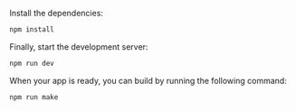 Install the dependencies:
```bash
npm install
```

Finally, start the development server:
```bash
npm run dev
```

When your app is ready, you can build by running the following command:
```bash
npm run make
```

